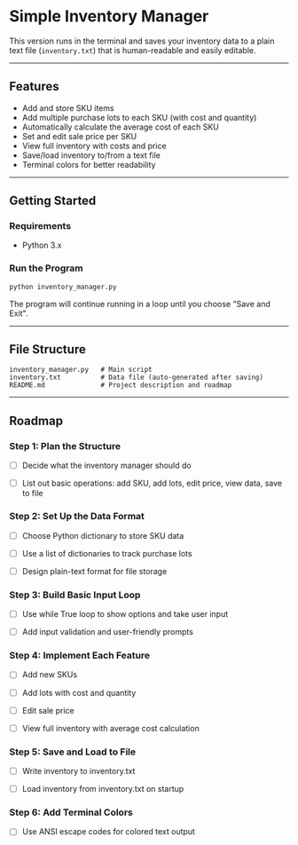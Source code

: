 
# Simple Inventory Manager

This version runs in the terminal and saves your inventory data to a plain text file (`inventory.txt`) that is human-readable and easily editable.

---

## Features

- Add and store SKU items
- Add multiple purchase lots to each SKU (with cost and quantity)
- Automatically calculate the average cost of each SKU
- Set and edit sale price per SKU
- View full inventory with costs and price
- Save/load inventory to/from a text file
- Terminal colors for better readability

---

## Getting Started

### Requirements

- Python 3.x

### Run the Program

```bash
python inventory_manager.py
```

The program will continue running in a loop until you choose "Save and Exit".

---

## File Structure

```
inventory_manager.py   # Main script
inventory.txt          # Data file (auto-generated after saving)
README.md              # Project description and roadmap
```

---

## Roadmap

### Step 1: Plan the Structure
 - [ ] Decide what the inventory manager should do

 - [ ] List out basic operations: add SKU, add lots, edit price, view data, save to file

### Step 2: Set Up the Data Format
- [ ] Choose Python dictionary to store SKU data

- [ ] Use a list of dictionaries to track purchase lots

- [ ] Design plain-text format for file storage

### Step 3: Build Basic Input Loop
- [ ] Use while True loop to show options and take user input

- [ ] Add input validation and user-friendly prompts

### Step 4: Implement Each Feature
- [ ] Add new SKUs

- [ ] Add lots with cost and quantity

 - [ ] Edit sale price

 - [ ] View full inventory with average cost calculation

### Step 5: Save and Load to File
- [ ] Write inventory to inventory.txt

 - [ ] Load inventory from inventory.txt on startup

### Step 6: Add Terminal Colors
 - [ ] Use ANSI escape codes for colored text output

